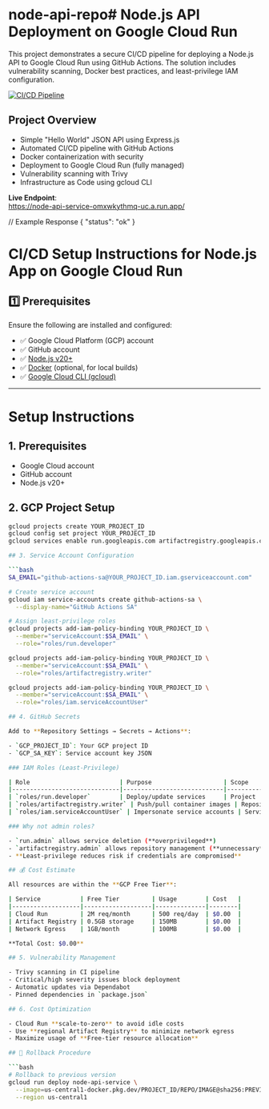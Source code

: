 # node-api-repo# Node.js API Deployment on Google Cloud Run

This project demonstrates a secure CI/CD pipeline for deploying a Node.js API to Google Cloud Run using GitHub Actions. The solution includes vulnerability scanning, Docker best practices, and least-privilege IAM configuration.

[![CI/CD Pipeline](https://github.com/your-username/node-api-repo/actions/workflows/cloudrun-ci-cd.yml/badge.svg)](https://github.com/your-username/node-api-repo/actions)

## Project Overview
- Simple "Hello World" JSON API using Express.js
- Automated CI/CD pipeline with GitHub Actions
- Docker containerization with security
- Deployment to Google Cloud Run (fully managed)
- Vulnerability scanning with Trivy
- Infrastructure as Code using gcloud CLI

**Live Endpoint**:  
https://node-api-service-omxwkythmq-uc.a.run.app/

// Example Response
{
"status": "ok"
}

# CI/CD Setup Instructions for Node.js App on Google Cloud Run

## 1️⃣ Prerequisites

Ensure the following are installed and configured:

- ✅ Google Cloud Platform (GCP) account  
- ✅ GitHub account  
- ✅ [Node.js v20+](https://nodejs.org/)  
- ✅ [Docker](https://www.docker.com/products/docker-desktop) (optional, for local builds)  
- ✅ [Google Cloud CLI (gcloud)](https://cloud.google.com/sdk/docs/install)  

---

# Setup Instructions

## 1. Prerequisites

- Google Cloud account  
- GitHub account  
- Node.js v20+

## 2. GCP Project Setup

```bash
gcloud projects create YOUR_PROJECT_ID
gcloud config set project YOUR_PROJECT_ID
gcloud services enable run.googleapis.com artifactregistry.googleapis.com

## 3. Service Account Configuration

```bash
SA_EMAIL="github-actions-sa@YOUR_PROJECT_ID.iam.gserviceaccount.com"

# Create service account
gcloud iam service-accounts create github-actions-sa \
  --display-name="GitHub Actions SA"

# Assign least-privilege roles
gcloud projects add-iam-policy-binding YOUR_PROJECT_ID \
  --member="serviceAccount:$SA_EMAIL" \
  --role="roles/run.developer"

gcloud projects add-iam-policy-binding YOUR_PROJECT_ID \
  --member="serviceAccount:$SA_EMAIL" \
  --role="roles/artifactregistry.writer"

gcloud projects add-iam-policy-binding YOUR_PROJECT_ID \
  --member="serviceAccount:$SA_EMAIL" \
  --role="roles/iam.serviceAccountUser"

## 4. GitHub Secrets

Add to **Repository Settings → Secrets → Actions**:

- `GCP_PROJECT_ID`: Your GCP project ID  
- `GCP_SA_KEY`: Service account key JSON  

### IAM Roles (Least-Privilege)

| Role                         | Purpose                    | Scope            |
|------------------------------|----------------------------|------------------|
| `roles/run.developer`        | Deploy/update services     | Project          |
| `roles/artifactregistry.writer` | Push/pull container images | Repository        |
| `roles/iam.serviceAccountUser` | Impersonate service accounts | Service Account  |

### Why not admin roles?

- `run.admin` allows service deletion (**overprivileged**)  
- `artifactregistry.admin` allows repository management (**unnecessary**)  
- **Least-privilege reduces risk if credentials are compromised**

## 💰 Cost Estimate

All resources are within the **GCP Free Tier**:

| Service           | Free Tier         | Usage        | Cost   |
|-------------------|-------------------|--------------|--------|
| Cloud Run         | 2M req/month      | 500 req/day  | $0.00  |
| Artifact Registry | 0.5GB storage     | 150MB        | $0.00  |
| Network Egress    | 1GB/month         | 100MB        | $0.00  |

**Total Cost: $0.00**

## 5. Vulnerability Management

- Trivy scanning in CI pipeline  
- Critical/high severity issues block deployment  
- Automatic updates via Dependabot  
- Pinned dependencies in `package.json`  

## 6. Cost Optimization

- Cloud Run **scale-to-zero** to avoid idle costs  
- Use **regional Artifact Registry** to minimize network egress  
- Maximize usage of **Free-tier resource allocation**  

## 🔁 Rollback Procedure

```bash
# Rollback to previous version
gcloud run deploy node-api-service \
  --image=us-central1-docker.pkg.dev/PROJECT_ID/REPO/IMAGE@sha256:PREVIOUS_SHA \
  --region us-central1
